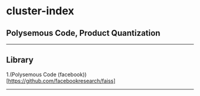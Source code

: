 # cluster-index

## Polysemous Code, Product Quantization


***
## Library
1.(Polysemous Code (facebook))[https://github.com/facebookresearch/faiss]
***
